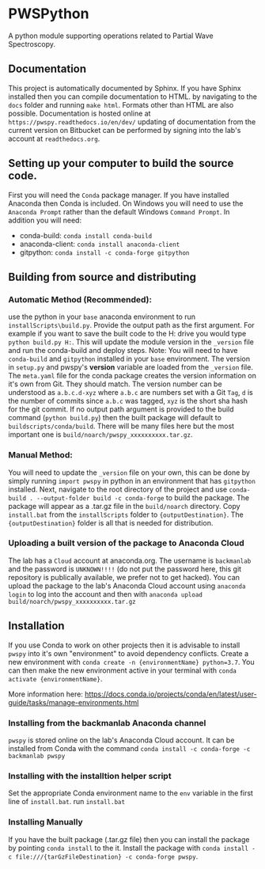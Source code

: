 # PWSPython

A python module supporting operations related to Partial Wave Spectroscopy.

## Documentation
This project is automatically documented by Sphinx. If you have Sphinx installed then you can compile documentation to HTML. 
by navigating to the `docs` folder and running `make html`. Formats other than HTML are also possible. Documentation is
hosted online at `https://pwspy.readthedocs.io/en/dev/` updating of documentation from the current version on Bitbucket can be performed
by signing into the lab's account at `readthedocs.org`.

## Setting up your computer to build the source code.
First you will need the `Conda` package manager. If you have installed Anaconda then Conda is included.
On Windows you will need to use the `Anaconda Prompt` rather than the default Windows `Command Prompt`.
In addition you will need:
 - conda-build: `conda install conda-build`
 - anaconda-client: `conda install anaconda-client`
 - gitpython: `conda install -c conda-forge gitpython`
 
## Building from source and distributing

### Automatic Method (Recommended):
use the python in your `base` anaconda environment to run `installScripts\build.py`. Provide the output path as the first argument. For example if you want to save the built code to the H: drive you would type `python build.py H:`.
This will update the module version in the `_version` file and run the conda-build and deploy steps. Note: You will need to have `conda-build` and `gitpython` installed in your `base` environment.
The version in `setup.py` and pwspy's __version__ variable are loaded from the `_version` file. The `meta.yaml` file for the conda package
creates the version information on it's own from Git. They should match. The version number can be understood as `a.b.c.d-xyz` where `a.b.c` are numbers set with a Git `Tag`, `d` is the number of commits since 
`a.b.c` was tagged, `xyz` is the short sha hash for the git commit. If no output path argument is provided to the build command (`python build.py`) then the built package will default to `buildscripts/conda/build`. There will be many
files here but the most important one is `build/noarch/pwspy_xxxxxxxxxx.tar.gz`.

### Manual Method:  
You will need to update the `_version` file on your own, this can be done by simply running `import pwspy` in python in an environment that has `gitpython` installed. Next, navigate to the root directory of the project and use `conda-build . --output-folder build -c conda-forge` to build the package. The package will appear as a .tar.gz file in the `build/noarch` directory.
Copy `install.bat` from the `installScripts` folder to `{outputDestination}`. The `{outputDestination}` folder is all that is needed for distribution.

### Uploading a built version of the package to Anaconda Cloud
The lab has a `Cloud` account at anaconda.org. The username is `backmanlab` and the password is `UNKNOWN!!!!` (do not put the password here, this git repository is publically available, we prefer not to get hacked).
You can upload the package to the lab's Anaconda Cloud account using `anaconda login` to log into the account and then with `anaconda upload build/noarch/pwspy_xxxxxxxxxx.tar.gz`

## Installation
If you use Conda to work on other projects then it is advisable to install `pwspy` into it's own "environment" to avoid dependency conflicts. 
Create a new environment with `conda create -n {environmentName} python=3.7`. You can then make the new environment active in your terminal with `conda activate {environmentName}`.

More information here: https://docs.conda.io/projects/conda/en/latest/user-guide/tasks/manage-environments.html

### Installing from the backmanlab Anaconda channel
`pwspy` is stored online on the lab's Anaconda Cloud account. It can be installed from Conda with the command `conda install -c conda-forge -c backmanlab pwspy`

### Installing with the installtion helper script
Set the appropriate Conda environment name to the `env` variable in the first line of `install.bat`.
run `install.bat`  

### Installing Manually
If you have the built package (.tar.gz file) then you can install the package by pointing `conda install` to the it.
Install the package with `conda install -c file:///{tarGzFileDestination} -c conda-forge pwspy`.



